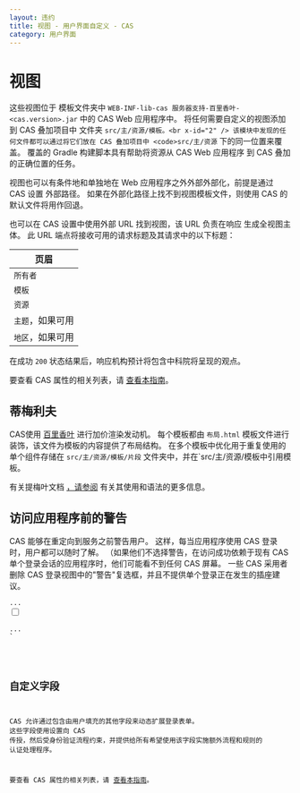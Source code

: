 ```yaml
---
layout: 违约
title: 视图 - 用户界面自定义 - CAS
category: 用户界面
---
```


# 视图

这些视图位于 模板文件夹中 `WEB-INF-lib-cas 服务器支持-百里香叶-<cas.version>.jar` 中的 CAS Web 应用程序中。 将任何需要自定义的视图添加到 CAS 叠加项目中</code> 文件夹 `src/主/资源/模板。<br x-id="2" />
该模块中发现的任何文件都可以通过将它们放在 CAS 叠加项目中
<code>src/主/资源` 下的同一位置来覆盖。 覆盖的 Gradle 构建脚本具有帮助将资源从 CAS Web 应用程序 到 CAS 叠加的正确位置的任务。

视图也可以有条件地和单独地在 Web 应用程序之外外部外部化，前提是通过 CAS 设置 外部路径。 如果在外部化路径上找不到视图模板文件，则使用 CAS 的默认文件将用作回退。

也可以在 CAS 设置中使用外部 URL 找到视图，该 URL 负责在响应 生成全视图主体。 此 URL 端点将接收可用的请求标题及其请求中的以下标题：

| 页眉        |
| --------- |
| `所有者`     |
| `模板`      |
| `资源`      |
| `主题`，如果可用 |
| `地区`，如果可用 |

在成功 `200` 状态结果后，响应机构预计将包含中科院将呈现的观点。

要查看 CAS 属性的相关列表，请 [查看本指南](../configuration/Configuration-Properties.html#views)。

## 蒂梅利夫

CAS使用 [百里香叶](https://www.thymeleaf.org) 进行加价渲染发动机。 每个模板都由 `布局.html` 模板文件进行装饰，该文件为模板的内容提供了布局结构。 在多个模板中优化用于重复使用的单个组件存储在 `src/主/资源/模板/片段` 文件夹中，并在</code>`src/主/资源/模板中引用模板。</p>

<p spaces-before="0">有关提梅叶文档 <a href="https://www.thymeleaf.org/">，请参阅</a> 有关其使用和语法的更多信息。</p>

<h2 spaces-before="0">访问应用程序前的警告</h2>

<p spaces-before="0">CAS 能够在重定向到服务之前警告用户。 这样，每当应用程序使用 CAS 登录时，用户都可以随时了解。
（如果他们不选择警告，在访问成功依赖于现有 CAS 单个登录会话的应用程序时，他们可能看不到任何 CAS 屏幕。
一些 CAS 采用者删除 CAS 登录视图中的"警告"复选框，并且不提供单个登录正在发生的插座建议。</p>

<pre><code class="html">...
<input id="warn"
       name="warn"
       value="true"
       tabindex="3"
       th:accesskey="#{screen.welcome.label.warn.accesskey}"
       type="checkbox" />
<label for="warn" th:utext="#{screen.welcome.label.warn}"/>
...
`</pre>

## 自定义字段

CAS 允许通过包含由用户填充的其他字段来动态扩展登录表单。 这些字段使用设置向 CAS 传授，然后受身份验证流程约束，并提供给所有希望使用该字段实施额外流程和规则的 认证处理程序。

要查看 CAS 属性的相关列表，请 [查看本指南](../configuration/Configuration-Properties.html#views)。
